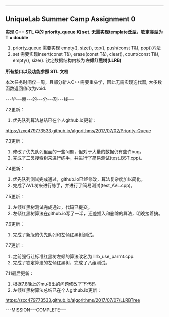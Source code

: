 ----------------
UniqueLab Summer Camp Assignment 0
---------------- 

**实现 C++ STL 中的 priority_queue 和 set. 无需实现template泛型，钦定类型为 T = double**
1. priorty_queue 需要实现 empty(), size(), top(), push(const T&), pop()方法
2. set 需要实现insert(const T&), erase(const T&), clear(), count(const T&), empty(), size(). 钦定数据结构内核为**左倾红黑树(LLRB)**

**所有接口以及功能参照 STL 文档**

本次任务时间仅一周，且部分新人C++需要重头学，因此无需实现迭代器, 大多数函数返回值改为void.

---华---丽---的---分---割---线---

7.2更新：
1. 优先队列算法总结已在个人github.io更新：

https://zxc479773533.github.io/algorithms/2017/07/02/Priority-Queue

7.3更新：
1. 修改了优先队列里面的一些问题，但对于大量的数据仍有些许bug。
2. 完成了二叉搜索树来进行练手，并进行了简易测试(test_BST.cpp)。

7.4更新：
1. 优先队列测试完成通过，github.io已经修改，算法复杂度加以简化。
2. 完成了AVL树来进行练手，并进行了简易测试(test_AVL.cpp)。

7.5更新：
1. 左倾红黑树测试完成通过，代码已提交。
2. 左倾红黑树算法在github.io写了一半，还差插入和删除的算法，明晚接着搞。

7.6更新：
1. 完成了新版的优先队列和左倾红黑树测试。

7.7更新：
1. 之前强行让标准红黑树左倾的算法改名为 llrb_use_parrnt.cpp.
2. 完成了钦定算法的左倾红黑树，完成了八组测试。

7.11最后更新：
1. 根据7.8晚上的mu指出的问题修改了下代码
2. 左倾红黑树算法总结已在个人github.io更新：

https://zxc479773533.github.io/algorithms/2017/07/07/LLRBTree

---MISSION---COMPLETE---